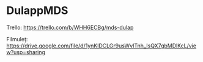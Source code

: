 # DulappMDS

Trello: https://trello.com/b/WHH6ECBg/mds-dulap

Filmuleț: https://drive.google.com/file/d/1ynKlDCLGr9usWvITnh_IsQX7gbMDlKcL/view?usp=sharing
